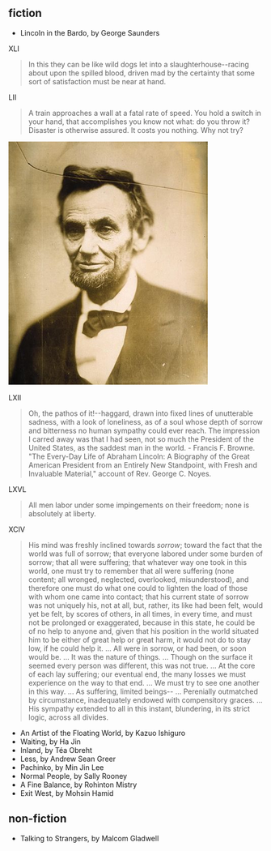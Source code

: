 ## fiction

 * Lincoln in the Bardo, by George Saunders
 
 XLI
 
 > In this they can be like wild dogs let into a slaughterhouse--racing about upon the spilled blood, driven mad by the certainty that some sort of satisfaction must be near at hand.

LII

 > A train approaches a wall at a fatal rate of speed. You hold a switch in your hand, that accomplishes you know not what: do you throw it? Disaster is otherwise assured. It costs you nothing. Why not try?

![alt text](assets/img/Lincoln_by_Gardner.jpg "Logo Title")

LXII

 > Oh, the pathos of it!--haggard, drawn into fixed lines of unutterable sadness, with a look of loneliness, as of a soul whose depth of sorrow and bitterness no human sympathy could ever reach. The impression I carred away was that I had seen, not so much the President of the United States, as the saddest man in the world. - Francis F. Browne. "The Every-Day Life of Abraham Lincoln: A Biography of the Great American President from an Entirely New Standpoint, with Fresh and Invaluable Material," account of Rev. George C. Noyes.

LXVL

> All men labor under some impingements on their freedom; none is absolutely at liberty.

XCIV

> His mind was freshly inclined towards *sorrow*; toward the fact that the world was full of sorrow; that everyone labored under some burden of sorrow; that all were suffering; that whatever way one took in this world, one must try to remember that all were suffering (none content; all wronged, neglected, overlooked, misunderstood), and therefore one must do what one could to lighten the load of those with whom one came into contact; that his current state of sorrow was not uniquely his, not at all, but, rather, its like had been felt, would yet be felt, by scores of others, in all times, in every time, and must not be prolonged or exaggerated, because in this state, he could be of no help to anyone and, given that his position in the world situated him to be either of great help or great harm, it would not do to stay low, if he could help it. ... All were in sorrow, or had been, or soon would be. ... It was the nature of things. ... Though on the surface it seemed every person was different, this was not true. ... At the core of each lay suffering; our eventual end, the many losses we must experience on the way to that end. ... We must try to see one another in this way. ... As suffering, limited beings-- ... Perenially outmatched by circumstance, inadequately endowed with compensitory graces. ... His sympathy extended to all in this instant, blundering, in its strict logic, across all divides.

 * An Artist of the Floating World, by Kazuo Ishiguro
 * Waiting, by Ha Jin
 * Inland, by Téa Obreht
 * Less, by Andrew Sean Greer
 * Pachinko, by Min Jin Lee
 * Normal People, by Sally Rooney
 * A Fine Balance, by Rohinton Mistry
 * Exit West, by Mohsin Hamid
 

## non-fiction

 * Talking to Strangers, by Malcom Gladwell

